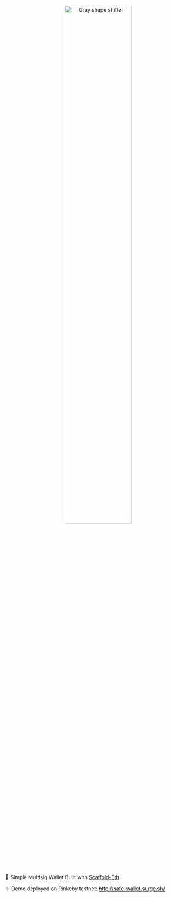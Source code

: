 <p align="center"><a href="https://github.com/shafayeatsumit/safe-wallet"><img src="https://github.com/shafayeatsumit/safe-wallet/blob/master/public/safe_wallet_app_icon.gif" alt="Gray shape shifter" height="60%" width="60%"/></a></p>

🚀 Simple Multisig Wallet Built with [Scaffold-Eth](https://github.com/scaffold-eth/scaffold-eth)

✨ Demo deployed on Rinkeby testnet: http://safe-wallet.surge.sh/
